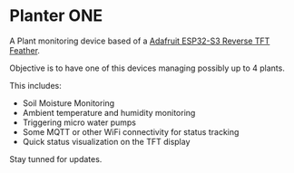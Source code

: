 # Planter ONE

A Plant monitoring device based of a [Adafruit ESP32-S3 Reverse TFT Feather](https://www.adafruit.com/product/5691).

Objective is to have one of this devices managing possibly up to 4 plants.

This includes:

- Soil Moisture Monitoring
- Ambient temperature and humidity monitoring
- Triggering micro water pumps
- Some MQTT or other WiFi connectivity for status tracking
- Quick status visualization on the TFT display

Stay tunned for updates.
